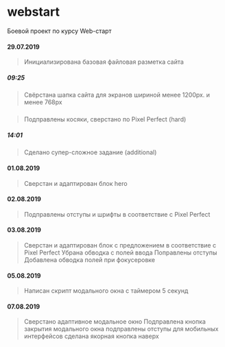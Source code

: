 # webstart
Боевой проект по курсу Web-старт

#### 29.07.2019
> Инициализирована базовая файловая разметка сайта
##### 09:25
> Свёрстана шапка сайта для экранов шириной менее 1200px. и менее 768px
##### 
> Подправлены косяки, сверстано по Pixel Perfect (hard)
##### 14:01
> Сделано супер-сложное задание (additional)
#### 01.08.2019
> Сверстан и адаптирован блок hero
#### 02.08.2019
> Подправлены отступы и шрифты в соответствие с Pixel Perfect
#### 03.08.2019
> Сверстан и адаптирован блок с предложением в соответствие с Pixel Perfect
> Убрана обводка с полей ввода
> Поправлены отступы
> Добавлена обводка полей при фокусеровке
#### 05.08.2019
> Написан скрипт модального окна с таймером 5 секунд
#### 07.08.2019
> Сверстано адаптивное модальное окно
> Подправлена кнопка закрытия модального окна
> подправлены отступы для мобильных интерфейсов
> сделана якорная кнопка наверх